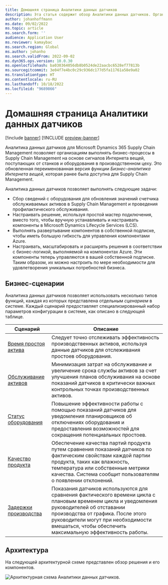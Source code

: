 ```yaml
---
title: Домашняя страница Аналитики данных датчиков
description: Эта статья содержит обзор Аналитики данных датчиков. Организации могут использовать эту функцию для создания бизнес-процессов в Microsoft Dynamics 365 Supply Chain Management на основе сигналов Интернета вещей, поступающих от станков и оборудования в производственном цеху.
author: johanhoffmann
ms.date: 09/02/2022
ms.topic: article
ms.search.form: ''
audience: Application User
ms.reviewer: kamaybac
ms.search.region: Global
ms.author: johanho
ms.search.validFrom: 2022-09-02
ms.dyn365.ops.version: 10.0.30
ms.openlocfilehash: ba030364056db8b0524de22aacbc6528ef77813b
ms.sourcegitcommit: 3e04f7e4bc0c29c936dc177d5fa11761a58e9a02
ms.translationtype: HT
ms.contentlocale: ru-RU
ms.lasthandoff: 10/18/2022
ms.locfileid: "9689866"
---
```

# <a name="sensor-data-intelligence-home-page"></a>Домашняя страница Аналитики данных датчиков

[!include [banner](../includes/banner.md)]
[!INCLUDE [preview-banner](../includes/preview-banner.md)]
<!-- KFM: Preview until further notice -->

Аналитика данных датчиков для Microsoft Dynamics 365 Supply Chain Management позволяет организациям выполнять бизнес-процессы в Supply Chain Management на основе сигналов Интернета вещей, поступающих от станков и оборудования в производственном цеху. Это обновленная переименованная версия функции *Бизнес-аналитика Интернета вещей*, которая ранее была доступна для Supply Chain Management.

Аналитика данных датчиков позволяет выполнять следующие задачи:

- Сбор сведений с оборудования для обновления значений счетчика обслуживаемых активов в Supply Chain Management и проведения профилактического обслуживания.
- Настраивать решение, используя простой мастер подключения, вместо того, чтобы вручную устанавливать и настраивать компоненты в Microsoft Dynamics Lifecycle Services (LCS).
- Выполнять развертывание компонентов в собственной подписке, чтобы иметь большую гибкость для управления компонентами Azure.
- Настраивать, масштабировать и расширять решения в соответствии с бизнес-логикой, выполняемой на компонентах Azure. Эти компоненты теперь управляются в вашей собственной подписке. Таким образом, их можно настроить по мере необходимости для удовлетворения уникальных потребностей бизнеса.

## <a name="business-scenarios"></a>Бизнес-сценарии

Аналитика данных датчиков позволяет использовать несколько типов функций, каждая из которых представлена отдельным *сценарием* в системе. Каждый сценарий предоставляет специализированный набор параметров конфигурации в системе, как описано в следующей таблице.

| Сценарий | Описание |
|---|---|
| [Время простоя актива](sdi-scenario-asset-downtime.md) | Следует точно отслеживать эффективность производственных активов, используя данные датчиков для отслеживания простоев оборудования. |
| [Обслуживание активов](sdi-scenario-asset-maintenance.md) | Минимизация затрат на обслуживание и увеличение срока службы активов за счет улучшения планов обслуживания на основе показаний датчиков в критически важных контрольных точках производственных активов. |
| [Статус оборудования](sdi-scenario-equipment-downtime.md) | Повышение эффективности работы с помощью показаний датчиков для уведомления планировщиков об отключениях оборудования и предоставления возможностей для сокращения потенциальных простоев. |
| [Качество продукта](sdi-scenario-product-quality.md) | Обеспечение качества партий продукта путем сравнения показаний датчиков по фактическим свойствам каждой партии продукта, таких как влажность, температура или собственные метрики качества. Система сообщит пользователям о появлении отклонений. |
| [Задержки производства](sdi-scenario-production-delays.md) | Показания датчиков используются для сравнения фактического времени цикла с плановым временем цикла и уведомления руководителей об отставании производства от графика. После этого руководители могут при необходимости вмешаться, чтобы обеспечить максимальную эффективность работы. |

## <a name="architecture"></a>Архитектура

На следующей архитектурной схеме представлен обзор решения и его компонентов.

![Архитектурная схема Аналитики данных датчиков.](media/sdi-architecture.png "Архитектурная схема Аналитики данных датчиков")
